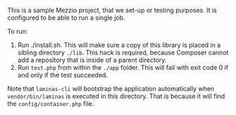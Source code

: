 This is a sample Mezzio project, that we set-up or testing purposes. It is configured to be able to run a single
job.

To run:

1. Run ./install.sh. This will make sure a copy of this library is placed in a sibling directory `./lib`. This hack is
   required, because Composer cannot add a repository that is inside of a parent directory.
2. Run `test.php` from within the `./app` folder. This will fail with exit code 0 if and only if the test succeeded.

Note that `laminas-cli` will bootstrap the application automatically when `vendor/bin/laminas` is executed in this
directory. That is because it will find the `config/container.php` file.
